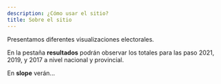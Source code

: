 ```yaml
---
description: ¿Cómo usar el sitio?
title: Sobre el sitio
---
```


Presentamos diferentes visualizaciones electorales.

En la pestaña **resultados** podrán observar los totales para las paso 2021, 2019, y 2017 a nivel nacional y provincial.

En **slope** verán...